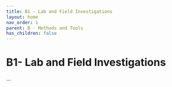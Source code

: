 ```yaml
---
title: B1 - Lab and Field Investigations
layout: home
nav_order: 1
parent: B - Methods and Tools
has_children: false
---
```


<script
  src="https://cdn.mathjax.org/mathjax/latest/MathJax.js?config=TeX-AMS-MML_HTMLorMML"
  type="text/javascript">
</script>

# B1- Lab and Field Investigations

...

